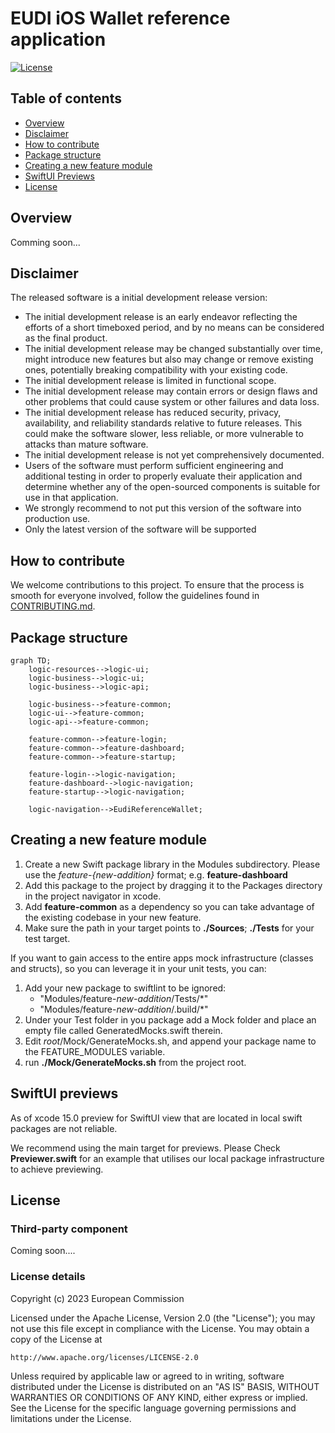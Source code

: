 # EUDI iOS Wallet reference application

[![License](https://img.shields.io/badge/License-Apache%202.0-blue.svg)](https://www.apache.org/licenses/LICENSE-2.0)

## Table of contents

* [Overview](#overview)
* [Disclaimer](#disclaimer)
* [How to contribute](#how-to-contribute)
* [Package structure](#package-structure)
* [Creating a new feature module](#creating-a-new-feature-module)
* [SwiftUI Previews](#swiftui-previews)
* [License](#license)

## Overview

Comming soon...

## Disclaimer

The released software is a initial development release version: 
-  The initial development release is an early endeavor reflecting the efforts of a short timeboxed period, and by no means can be considered as the final product.  
-  The initial development release may be changed substantially over time, might introduce new features but also may change or remove existing ones, potentially breaking compatibility with your existing code.
-  The initial development release is limited in functional scope.
-  The initial development release may contain errors or design flaws and other problems that could cause system or other failures and data loss.
-  The initial development release has reduced security, privacy, availability, and reliability standards relative to future releases. This could make the software slower, less reliable, or more vulnerable to attacks than mature software.
-  The initial development release is not yet comprehensively documented. 
-  Users of the software must perform sufficient engineering and additional testing in order to properly evaluate their application and determine whether any of the open-sourced components is suitable for use in that application.
-  We strongly recommend to not put this version of the software into production use.
-  Only the latest version of the software will be supported

## How to contribute

We welcome contributions to this project. To ensure that the process is smooth for everyone
involved, follow the guidelines found in [CONTRIBUTING.md](CONTRIBUTING.md).

## Package structure

```mermaid
graph TD;
    logic-resources-->logic-ui;
    logic-business-->logic-ui;
    logic-business-->logic-api;
    
    logic-business-->feature-common;
    logic-ui-->feature-common;
    logic-api-->feature-common;

    feature-common-->feature-login;
    feature-common-->feature-dashboard;
    feature-common-->feature-startup;

    feature-login-->logic-navigation;
    feature-dashboard-->logic-navigation;
    feature-startup-->logic-navigation;

    logic-navigation-->EudiReferenceWallet;
```

## Creating a new feature module

1. Create a new Swift package library in the Modules subdirectory. Please use the _feature-*{new-addition}*_ format; e.g. **feature-dashboard**
2. Add this package to the project by dragging it to the Packages directory in the project navigator in xcode.
3. Add **feature-common** as a dependency so you can take advantage of the existing codebase in your new feature.
4. Make sure the path in your target points to **./Sources**; **./Tests** for your test target.

If you want to gain access to the entire apps mock infrastructure (classes and structs), so you can leverage it in your unit tests, you can:

1. Add your new package to swiftlint to be ignored:
    - "Modules/feature-*new-addition*/Tests/*"
    - "Modules/feature-*new-addition*/.build/*"
2. Under your Test folder in you package add a Mock folder and place an empty file called GeneratedMocks.swift therein.
3. Edit *root*/Mock/GenerateMocks.sh, and append your package name to the FEATURE_MODULES variable.
4. run **./Mock/GenerateMocks.sh** from the project root.

## SwiftUI previews

As of xcode 15.0 preview for SwiftUI view that are located in local swift packages are not reliable.

We recommend using the main target for previews. Please Check **Previewer.swift** for an example that utilises our local package infrastructure to achieve previewing.

## License

### Third-party component

Coming soon....

### License details

Copyright (c) 2023 European Commission

Licensed under the Apache License, Version 2.0 (the "License");
you may not use this file except in compliance with the License.
You may obtain a copy of the License at

    http://www.apache.org/licenses/LICENSE-2.0

Unless required by applicable law or agreed to in writing, software
distributed under the License is distributed on an "AS IS" BASIS,
WITHOUT WARRANTIES OR CONDITIONS OF ANY KIND, either express or implied.
See the License for the specific language governing permissions and
limitations under the License.